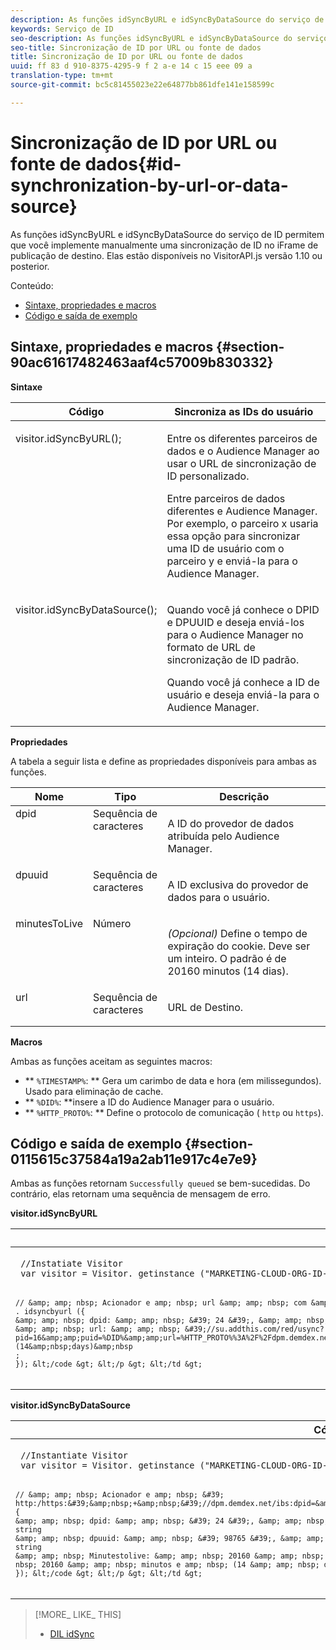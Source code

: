 ```yaml
---
description: As funções idSyncByURL e idSyncByDataSource do serviço de ID permitem que você implemente manualmente uma sincronização de ID no iFrame de publicação de destino. Elas estão disponíveis no VisitorAPI.js versão 1.10 ou posterior.
keywords: Serviço de ID
seo-description: As funções idSyncByURL e idSyncByDataSource do serviço de ID permitem que você implemente manualmente uma sincronização de ID no iFrame de publicação de destino. Elas estão disponíveis no VisitorAPI.js versão 1.10 ou posterior.
seo-title: Sincronização de ID por URL ou fonte de dados
title: Sincronização de ID por URL ou fonte de dados
uuid: ff 83 d 910-8375-4295-9 f 2 a-e 14 c 15 eee 09 a
translation-type: tm+mt
source-git-commit: bc5c81455023e22e64877bb861dfe141e158599c

---
```



# Sincronização de ID por URL ou fonte de dados{#id-synchronization-by-url-or-data-source}

As funções idSyncByURL e idSyncByDataSource do serviço de ID permitem que você implemente manualmente uma sincronização de ID no iFrame de publicação de destino. Elas estão disponíveis no VisitorAPI.js versão 1.10 ou posterior.

Conteúdo:

<ul class="simplelist"> 
 <li> <a href="../../library/get-set/idsync.md#section-90ac61617482463aaf4c57009b830332" format="dita" scope="local"> Sintaxe, propriedades e macros </a> </li> 
 <li> <a href="../../library/get-set/idsync.md#section-0115615c37584a19a2ab11e917c4e7e9" format="dita" scope="local"> Código e saída de exemplo </a> </li> 
</ul>

## Sintaxe, propriedades e macros {#section-90ac61617482463aaf4c57009b830332}

**Sintaxe**

<table id="table_ADC7501511914805A6A6B24B2DFEBA51"> 
 <thead> 
  <tr> 
   <th colname="col1" class="entry"> Código </th> 
   <th colname="col2" class="entry"> Sincroniza as IDs do usuário </th> 
  </tr> 
 </thead>
 <tbody> 
  <tr valign="top"> 
   <td colname="col1"> <p> <span class="codeph"> visitor.idSyncByURL(); </span> </p> </td> 
   <td colname="col2"> <p>Entre os diferentes parceiros de dados e o <span class="keyword">Audience Manager</span> ao usar o URL de sincronização de ID personalizado. </p> <p> 
     <draft-comment>
       Entre parceiros de dados diferentes e Audience Manager. Por exemplo, o parceiro x usaria essa opção para sincronizar uma ID de usuário com o parceiro y e enviá-la para o Audience Manager. 
     </draft-comment> </p> </td> 
  </tr> 
  <tr valign="top"> 
   <td colname="col1"> <p> <span class="codeph"> visitor.idSyncByDataSource(); </span> </p> </td> 
   <td colname="col2"> <p>Quando você já conhece o DPID e DPUUID e deseja enviá-los para o <span class="keyword">Audience Manager</span> no formato de URL de sincronização de ID padrão. </p> <p> 
     <draft-comment>
       Quando você já conhece a ID de usuário e deseja enviá-la para o Audience Manager. 
     </draft-comment> </p> </td> 
  </tr> 
 </tbody> 
</table>

**Propriedades**

A tabela a seguir lista e define as propriedades disponíveis para ambas as funções.

<table id="table_5343BE784E694C67B09A0A8878CF8001"> 
 <thead> 
  <tr> 
   <th colname="col1" class="entry"> Nome </th> 
   <th colname="col2" class="entry"> Tipo </th> 
   <th colname="col3" class="entry"> Descrição </th> 
  </tr> 
 </thead>
 <tbody> 
  <tr valign="top"> 
   <td colname="col1"> <span class="codeph"> dpid </span> </td> 
   <td colname="col2"> Sequência de caracteres </td> 
   <td colname="col3"> <p>A ID do provedor de dados atribuída pelo Audience Manager. </p> </td> 
  </tr> 
  <tr valign="top"> 
   <td colname="col1"> <span class="codeph"> dpuuid </span> </td> 
   <td colname="col2"> Sequência de caracteres </td> 
   <td colname="col3"> <p>A ID exclusiva do provedor de dados para o usuário. </p> </td> 
  </tr> 
  <tr valign="top"> 
   <td colname="col1"> <span class="codeph"> minutesToLive </span> </td> 
   <td colname="col2"> Número </td> 
   <td colname="col3"> <p> <i>(Opcional)</i> Define o tempo de expiração do cookie. Deve ser um inteiro. O padrão é de 20160 minutos (14 dias). </p> </td> 
  </tr> 
  <tr valign="top"> 
   <td colname="col1"> <span class="codeph"> url </span> </td> 
   <td colname="col2"> Sequência de caracteres </td> 
   <td colname="col3"> <p>URL de Destino. </p> </td> 
  </tr> 
 </tbody> 
</table>

**Macros**

Ambas as funções aceitam as seguintes macros:

* ** `%TIMESTAMP%`: ** Gera um carimbo de data e hora (em milissegundos). Usado para eliminação de cache.
* ** `%DID%`: **insere a ID do Audience Manager para o usuário.
* ** `%HTTP_PROTO%`: ** Define o protocolo de comunicação ( `http` ou `https`).

## Código e saída de exemplo {#section-0115615c37584a19a2ab11e917c4e7e9}

Ambas as funções retornam `Successfully queued` se bem-sucedidas. Do contrário, elas retornam uma sequência de mensagem de erro.

**visitor.idSyncByURL**

<table id="table_56AD8291DF9445C69CC2BF50435E1626"> 
 <thead> 
  <tr> 
   <th colname="col1" class="entry"> Código de exemplo </th> 
   <th colname="col2" class="entry"> Saída de exemplo </th> 
  </tr> 
 </thead>
 <tbody> 
  <tr> 
   <td colname="col1"> <p> <code class="syntax javascript"> //Instatiate Visitor 
 var visitor = Visitor. getinstance ("MARKETING-CLOUD-ORG-ID-HERE", {});

    // &amp; amp; nbsp; Acionador e amp; nbsp; url &amp; amp; nbsp; com &amp; amp; nbsp; macros e amp; nbsp; replacedvisitor
    . idsyncbyurl ({
    &amp; amp; nbsp; dpid: &amp; amp; nbsp; &#39; 24 &#39;, &amp; amp; nbsp; // &amp; amp; nbsp; must &amp; amp; nbsp; be &amp; amp; nbsp; a &amp; amp; nbsp; string
    &amp; amp; nbsp; url: &amp; amp; nbsp; &#39;//su.addthis.com/red/usync?pid=16&amp;amp;puid=%DID%&amp;amp;url=%HTTP_PROTO%%3A%2F%2Fdpm.demdex.net%2Fibs%3Adpid%3D420%26dpuuid%3D%7B%7Buid%7D%7D&#39;,&amp;nbsp;minutesToLive:&amp;nbsp;20160&amp;nbsp;//&amp;nbsp;optional,&amp;nbsp;defaults&amp;nbsp;to&amp;nbsp;20160&amp;nbsp;minutes&amp;nbsp;(14&amp;nbsp;days)&amp;nbsp
    ;
    }); &lt;/code &gt; &lt;/p &gt; &lt;/td &gt;
<td colname="col2"> <p> <span class="codeph"> http://su.addthis.com/red/usync?pid=16&amp;puid=28777806459181003670799219185178493848&amp;url=http%3A%2F%2Fdpm.demdex.net%2Fibs%3Adpid%3D420%26dpuuid%3D%7B%7Buid%7D%7D </span> </p> </td> 
  </tr> 
 </tbody> 
</table>

**visitor.idSyncByDataSource**

<table id="table_90D61A7E715D47238AAFF2808B33C2F0"> 
 <thead> 
  <tr> 
   <th colname="col1" class="entry"> Código de exemplo </th> 
   <th colname="col2" class="entry"> Saída de exemplo </th> 
  </tr> 
 </thead>
 <tbody> 
  <tr> 
   <td colname="col1"> <p> <code class="syntax javascript"> //Instantiate Visitor 
 var visitor = Visitor. getinstance ("MARKETING-CLOUD-ORG-ID-HERE", {});

    // &amp; amp; nbsp; Acionador e amp; nbsp; &#39; http:/https:&#39;&amp;nbsp;+&amp;nbsp;&#39;//dpm.demdex.net/ibs:dpid=&amp;lt;dpid&amp;gt;&amp;amp;dpuuid=&amp;lt;dpuuid&amp;gt;&#39;visitor.idSyncByDataSource(
    {
    &amp; amp; nbsp; dpid: &amp; amp; nbsp; &#39; 24 &#39;, &amp; amp; nbsp; // &amp; amp; nbsp; must &amp; amp; nbsp; be &amp; amp; nbsp; a &amp; amp; nbsp; string
    &amp; amp; nbsp; dpuuid: &amp; amp; nbsp; &#39; 98765 &#39;, &amp; amp; nbsp; // &amp; amp; nbsp; must &amp; amp; nbsp; be &amp; amp; nbsp; a &amp; amp; nbsp; string
    &amp; amp; nbsp; Minutestolive: &amp; amp; nbsp; 20160 &amp; amp; nbsp; // &amp; amp; nbsp; opcional, &amp; amp; nbsp; padrões e amp; nbsp; para &amp; amp; nbsp; 20160 &amp; amp; nbsp; minutos e amp; nbsp; (14 &amp; amp; nbsp; dias) e amp; nbsp;
    }); &lt;/code &gt; &lt;/p &gt; &lt;/td &gt;
<td colname="col2"> <p> <span class="codeph"> http://dpm.demdex.net/ibs:dpid=24&amp;dpuuid=98765 </span> </p> </td> 
  </tr> 
 </tbody> 
</table>

>[!MORE_ LIKE_ THIS]
>
>* [DIL idSync](https://marketing.adobe.com/resources/help/en_US/aam/r_dil_idsync.html)

